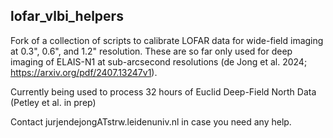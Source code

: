 ## lofar_vlbi_helpers

Fork of a collection of scripts to calibrate LOFAR data for wide-field imaging at 0.3", 0.6", and 1.2" resolution. 
These are so far only used for deep imaging of ELAIS-N1 at sub-arcsecond resolutions (de Jong et al. 2024; https://arxiv.org/pdf/2407.13247v1).

Currently being used to process 32 hours of Euclid Deep-Field North Data (Petley et al. in prep)

Contact jurjendejongATstrw.leidenuniv.nl in case you need any help.